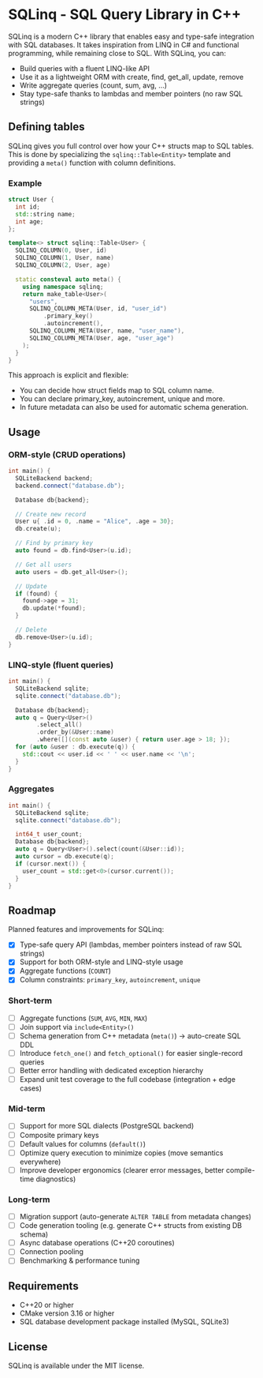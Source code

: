 # SQLinq - SQL Query Library in C++

SQLinq is a modern C++ library that enables easy and type-safe integration with SQL databases.
It takes inspiration from LINQ in C# and functional programming, while remaining close to SQL.
With SQLinq, you can:
- Build queries with a fluent LINQ-like API
- Use it as a lightweight ORM with create, find, get_all, update, remove
- Write aggregate queries (count, sum, avg, …)
- Stay type-safe thanks to lambdas and member pointers (no raw SQL strings)

## Defining tables

SQLinq gives you full control over how your C++ structs map to SQL tables.
This is done by specializing the `sqlinq::Table<Entity>` template and providing a `meta()` function with column definitions.

### Example

```cpp
struct User {
  int id;
  std::string name;
  int age;
};

template<> struct sqlinq::Table<User> {
  SQLINQ_COLUMN(0, User, id)
  SQLINQ_COLUMN(1, User, name)
  SQLINQ_COLUMN(2, User, age)

  static consteval auto meta() {
    using namespace sqlinq;
    return make_table<User>(
      "users",
      SQLINQ_COLUMN_META(User, id, "user_id")
          .primary_key()
          .autoincrement(),
      SQLINQ_COLUMN_META(User, name, "user_name"),
      SQLINQ_COLUMN_META(User, age, "user_age")
    );
  }
}

```
This approach is explicit and flexible:
- You can decide how struct fields map to SQL column name.
- You can declare primary_key, autoincrement, unique and more.
- In future metadata can also be used for automatic schema generation.
## Usage

### ORM-style (CRUD operations)
```cpp
int main() {
  SQLiteBackend backend;
  backend.connect("database.db");

  Database db{backend};

  // Create new record
  User u{ .id = 0, .name = "Alice", .age = 30};
  db.create(u);

  // Find by primary key
  auto found = db.find<User>(u.id);

  // Get all users
  auto users = db.get_all<User>();

  // Update
  if (found) {
    found->age = 31;
    db.update(*found);
  }

  // Delete
  db.remove<User>(u.id);
}
```

### LINQ-style (fluent queries)
```cpp
int main() {
  SQLiteBackend sqlite;
  sqlite.connect("database.db");

  Database db{backend};
  auto q = Query<User>()
        .select_all()
        .order_by(&User::name)
        .where([](const auto &user) { return user.age > 18; });
  for (auto &user : db.execute(q)) {
    std::cout << user.id << ' ' << user.name << '\n';
  }
}
```
### Aggregates
```cpp
int main() {
  SQLiteBackend sqlite;
  sqlite.connect("database.db");

  int64_t user_count;
  Database db{backend};
  auto q = Query<User>().select(count(&User::id));
  auto cursor = db.execute(q);
  if (cursor.next()) {
    user_count = std::get<0>(cursor.current());
  }
}
```
## Roadmap
Planned features and improvements for SQLinq:

- [x] Type-safe query API (lambdas, member pointers instead of raw SQL strings)
- [x] Support for both ORM-style and LINQ-style usage
- [x] Aggregate functions (`COUNT`)
- [x] Column constraints: `primary_key`, `autoincrement`, `unique`

### Short-term
- [ ] Aggregate functions (`SUM`, `AVG`, `MIN`, `MAX`)
- [ ] Join support via `include<Entity>()`
- [ ] Schema generation from C++ metadata (`meta()`) → auto-create SQL DDL
- [ ] Introduce `fetch_one()` and `fetch_optional()` for easier single-record queries
- [ ] Better error handling with dedicated exception hierarchy
- [ ] Expand unit test coverage to the full codebase (integration + edge cases)

### Mid-term
- [ ] Support for more SQL dialects (PostgreSQL backend)
- [ ] Composite primary keys
- [ ] Default values for columns (`default()`)
- [ ] Optimize query execution to minimize copies (move semantics everywhere)
- [ ] Improve developer ergonomics (clearer error messages, better compile-time diagnostics)

### Long-term
- [ ] Migration support (auto-generate `ALTER TABLE` from metadata changes)
- [ ] Code generation tooling (e.g. generate C++ structs from existing DB schema)
- [ ] Async database operations (C++20 coroutines)
- [ ] Connection pooling
- [ ] Benchmarking & performance tuning

## Requirements
* C++20 or higher
* CMake version 3.16 or higher
* SQL database development package installed (MySQL, SQLite3)

## License
SQLinq is available under the MIT license.
